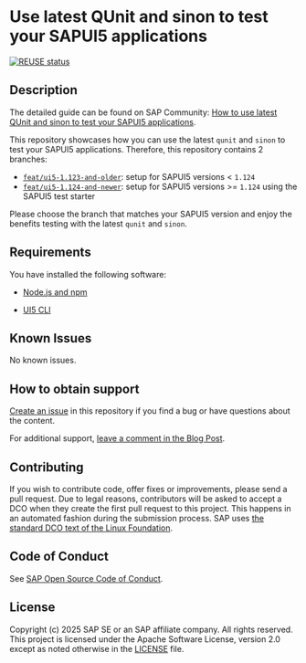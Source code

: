 <!-- # SAP-samples/repository-template

This default template for SAP Samples repositories includes files for README, LICENSE, and REUSE.toml. All repositories on github.com/SAP-samples will be created based on this template.

# Containing Files

1. The LICENSE file:
   In most cases, the license for SAP sample projects is `Apache 2.0`.

2. The REUSE.toml file:
   The [Reuse Tool](https://reuse.software/) must be used for your samples project. You can find the REUSE.toml in the project initial. Please replace the parts inside the single angle quotation marks < > by the specific information for your repository.

3. The README.md file (this file):
   Please edit this file as it is the primary description file for your project. You can find some placeholder titles for sections below.
-->

# Use latest QUnit and sinon to test your SAPUI5 applications

[![REUSE status](https://api.reuse.software/badge/github.com/SAP-samples/ui5-unit-testing-latest-qunit-sinon)](https://api.reuse.software/info/github.com/SAP-samples/ui5-unit-testing-latest-qunit-sinon)

## Description

The detailed guide can be found on SAP Community: [How to use latest QUnit and sinon to test your SAPUI5 applications](https://community.sap.com/t5/technology-blog-posts-by-sap/how-to-use-latest-qunit-and-sinon-to-test-your-sapui5-applications/ba-p/14156476).

This repository showcases how you can use the latest `qunit` and `sinon` to test your SAPUI5 applications.
Therefore, this repository contains 2 branches:

- [`feat/ui5-1.123-and-older`](https://github.com/SAP-samples/ui5-unit-testing-latest-qunit-sinon/tree/feat/ui5-1.123-and-older): setup for SAPUI5 versions < `1.124`
- [`feat/ui5-1.124-and-newer`](https://github.com/SAP-samples/ui5-unit-testing-latest-qunit-sinon/tree/feat/ui5-1.124-and-newer): setup for SAPUI5 versions >= `1.124` using the SAPUI5 test starter

Please choose the branch that matches your SAPUI5 version and enjoy the benefits testing with the latest `qunit` and `sinon`.

## Requirements

You have installed the following software:

- [Node.js and npm](https://nodejs.org/en)

- [UI5 CLI](https://sap.github.io/ui5-tooling/v3/pages/CLI/)

## Known Issues

No known issues.

## How to obtain support

[Create an issue](https://github.com/SAP-samples/ui5-unit-testing-latest-qunit-sinon/issues) in this repository if you find a bug or have questions about the content.

For additional support, [leave a comment in the Blog Post](https://community.sap.com/t5/technology-blog-posts-by-sap/how-to-use-latest-qunit-and-sinon-to-test-your-sapui5-applications/ba-p/14156476).

## Contributing

If you wish to contribute code, offer fixes or improvements, please send a pull request. Due to legal reasons, contributors will be asked to accept a DCO when they create the first pull request to this project. This happens in an automated fashion during the submission process. SAP uses [the standard DCO text of the Linux Foundation](https://developercertificate.org/).

## Code of Conduct

See [SAP Open Source Code of Conduct](https://github.com/SAP-samples/ui5-unit-testing-latest-qunit-sinon?tab=coc-ov-file).

## License

Copyright (c) 2025 SAP SE or an SAP affiliate company. All rights reserved. This project is licensed under the Apache Software License, version 2.0 except as noted otherwise in the [LICENSE](LICENSE) file.
